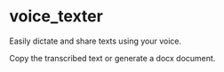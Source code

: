 # voice_texter
Easily dictate and share texts using your voice.

Copy the transcribed text or generate a docx document.
